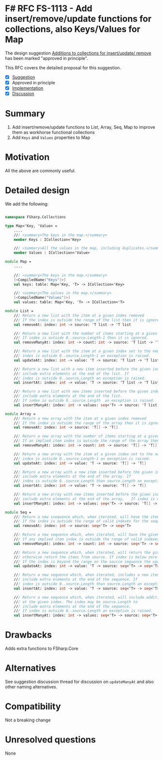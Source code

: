 # F# RFC FS-1113 - Add insert/remove/update functions for collections, also Keys/Values for Map

The design suggestion [Additions to collections for insert/update/ remove](https://github.com/fsharp/fslang-suggestions/issues/1047) has been marked "approved in principle".

This RFC covers the detailed proposal for this suggestion.

- [x] [Suggestion](https://github.com/fsharp/fslang-suggestions/issues/1047)
- [x] Approved in principle
- [x] [Implementation](https://github.com/dotnet/fsharp/pull/11888)
- [x] [Discussion](https://github.com/fsharp/fslang-suggestions/issues/1047)

# Summary

1. Add insert/remove/update functions to List, Array, Seq, Map to improve them as workhorse functional collections
2. Add `Keys` and `Values` properties to Map

# Motivation

All the above are commonly useful.

# Detailed design

We add the following:

```fsharp

namespace FSharp.Collections

type Map<'Key, 'Value> =
    ....
    /// <summary>The keys in the map.</summary>
    member Keys : ICollection<'Key>

    /// <summary>All the values in the map, including duplicates.</summary>
    member Values : ICollection<'Value>

module Map =
    ....
    
    /// <summary>The keys in the map.</summary>
    [<CompiledName("Keys")>]
    val keys: table: Map<'Key, 'T> -> ICollection<'Key> 

    /// <summary>The values in the map.</summary>
    [<CompiledName("Values")>]
    val values: table: Map<'Key, 'T> -> ICollection<'T> 

module List =
    /// Return a new list with the item at a given index removed
    /// If the index is outside the range of the list then it is ignored.
    val removeAt: index: int -> source: 'T list -> 'T list

    /// Return a new list with the number of items starting at a given index removed.
    /// If index is outside 0..source.Length-1 then it is ignored.
    val removeManyAt: index: int -> count: int -> source: 'T list -> 'T list

    /// Return a new list with the item at a given index set to the new value. If 
    /// index is outside 0..source.Length-1 an exception is raised.
    val updateAt: index: int -> value: 'T -> source: 'T list -> 'T list

    /// Return a new list with a new item inserted before the given index.The index may be source.Length to
    /// include extra elements at the end of the list. If 
    /// index is outside 0..source.Length an exception is raised.
    val insertAt: index: int -> value: 'T -> source: 'T list -> 'T list

    /// Return a new list with new items inserted before the given index. The index may be source.Length to
    /// include extra elements at the end of the list. 
    /// If index is outside 0..source.Length  an exception is raised.
    val insertManyAt: index: int -> values: seq<'T> -> source: 'T list -> 'T list

module Array =
    /// Return a new array with the item at a given index removed
    /// If the index is outside the range of the array then it is ignored.
    val removeAt: index: int -> source: 'T[] -> 'T[]

    /// Return a new array with the number of items starting at a given index removed.
    /// If an implied item index is outside the range of the array then it is ignored.
    val removeManyAt: index: int -> count: int -> source: 'T[] -> 'T[]

    /// Return a new array with the item at a given index set to the new value. If 
    /// index is outside 0..source.Length-1 an exception is raised.
    val updateAt: index: int -> value: 'T -> source: 'T[] -> 'T[]

    /// Return a new array with a new item inserted before the given index. The index may be source.Length to
    /// include extra elements at the end of the array. If 
    /// index is outside 0..source.Length than source.Length an exception is raised.
    val insertAt: index: int -> value: 'T -> source: 'T[] -> 'T[]

    /// Return a new array with new items inserted before the given index. The index may be source.Length to
    /// include extra elements at the end of the array.   If index is outside 0..source.Length an exception is raised.
    val insertManyAt: index: int -> values: seq<'T> -> source: 'T[] -> 'T[]

module Seq =
    /// Return a new ssequence which, when iterated, will have the item at a given index removed
    /// If the index is outside the range of valid indexes for the sequence then it is ignored.
    val removeAt: index: int -> source: seq<'T> -> seq<'T>

    /// Return a new sequence which, when iterated, will have the given count of items starting at a given index removed.
    /// If any implied item index is outside the range of valid indexes for the sequence then it is ignored.
    val removeManyAt: index: int -> count: int -> source: seq<'T> -> seq<'T>

    /// Return a new sequence which, when iterated, will return the given item for the given index, and
    /// otherwise return the items from source. If index is below zero an exception is raised immediately.
    /// If the index is beyond the range on the source sequence the update is ignored.
    val updateAt: index: int -> value: 'T -> source: seq<'T> -> seq<'T>

    /// Return a new sequence which, when iterated, includes a new item inserted before the given index. The index may be source.Length to
    /// include extra elements at the end of the sequence. If 
    /// index is outside 0..source.Length than source.Length an exception is raised.
    val insertAt: index: int -> value: 'T -> source: seq<'T> -> seq<'T>

    /// Return a new sequence which, when iterated, will include additional items given by values, starting
    /// at the given index. The index may be source.Length to
    /// include extra elements at the end of the sequence. 
    /// If index is outside 0..source.Length an exception is raised.
    val insertManyAt: index: int -> values: seq<'T> -> source: seq<'T> -> seq<'T>
```

# Drawbacks

Adds extra functions to FSharp.Core

# Alternatives

See suggestion discussion  thread for discussion on `updateManyAt` and also other naming alternatives.

# Compatibility

Not a breaking change

# Unresolved questions

None

